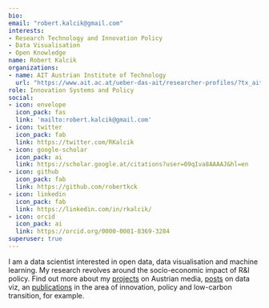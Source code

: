 ```yaml
---
bio: 
email: "robert.kalcik@gmail.com"
interests:
- Research Technology and Innovation Policy
- Data Visualisation
- Open Knowledge
name: Robert Kalcik
organizations:
- name: AIT Austrian Institute of Technology
  url: "https://www.ait.ac.at/ueber-das-ait/researcher-profiles/?tx_aitprofile_pi1%5Bname%5D=Kalcik-Robert"
role: Innovation Systems and Policy
social:
- icon: envelope
  icon_pack: fas
  link: 'mailto:robert.kalcik@gmail.com'
- icon: twitter
  icon_pack: fab
  link: https://twitter.com/RKalcik
- icon: google-scholar
  icon_pack: ai
  link: https://scholar.google.at/citations?user=09qIva8AAAAJ&hl=en
- icon: github
  icon_pack: fab
  link: https://github.com/robertkck
- icon: linkedin
  icon_pack: fab
  link: https://linkedin.com/in/rkalcik/
- icon: orcid
  icon_pack: ai
  link: https://orcid.org/0000-0001-8369-3284
superuser: true
---
```

I am a data scientist interested in open data, data visualisation and machine learning. My research revolves around the socio-economic impact of R&I policy. Find out more about my [projects](#projects) on Austrian media, [posts](#posts) on data viz, an [publications](#publications) in the area of innovation, policy and low-carbon transition, for example. 
